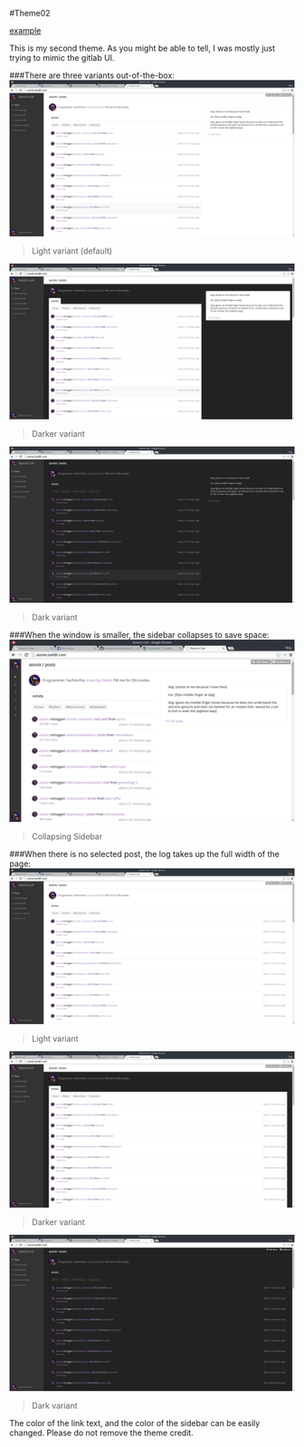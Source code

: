 #Theme02

[example](http://asonix-dev.tumblr.com/)


This is my second theme. As you might be able to tell, I was mostly just trying to mimic the gitlab UI.

###There are three variants out-of-the-box:
![theme02-1.png](https://raw.githubusercontent.com/asonix/tumblr-themes/master/theme02/theme-02-1.png)
>Light variant (default)

![theme-02-2.png](https://raw.githubusercontent.com/asonix/tumblr-themes/master/theme02/theme-02-2.png)
>Darker variant

![theme-02-3.png](https://raw.githubusercontent.com/asonix/tumblr-themes/master/theme02/theme-02-3.png)
>Dark variant

###When the window is smaller, the sidebar collapses to save space:
![theme-02-7.png](https://raw.githubusercontent.com/asonix/tumblr-themes/master/theme02/theme-02-7.png)
>Collapsing Sidebar

###When there is no selected post, the log takes up the full width of the page:
![theme-02-4.png](https://raw.githubusercontent.com/asonix/tumblr-themes/master/theme02/theme-02-4.png)
>Light variant

![theme-02-5.png](https://raw.githubusercontent.com/asonix/tumblr-themes/master/theme02/theme-02-5.png)
>Darker variant

![theme-02-6.png](https://raw.githubusercontent.com/asonix/tumblr-themes/master/theme02/theme-02-6.png)
>Dark variant

The color of the link text, and the color of the sidebar can be easily changed.
Please do not remove the theme credit.
